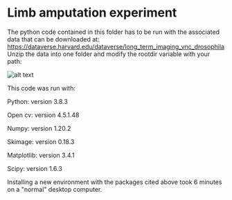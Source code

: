 # Limb amputation experiment
The python code contained in this folder has to be run with the associated data that can be downloaded at: https://dataverse.harvard.edu/dataverse/long_term_imaging_vnc_drosophila
Unzip the data into one folder and modify the rootdir variable with your path:

![alt text](https://github.com/NeLy-EPFL/Long-Term-Imaging-VNC-Drosophila/tree/main/limb_amputation_experiment/folder_organization.png?raw=true)

This code was run with:

Python: version 3.8.3

Open cv: version 4.5.1.48

Numpy: version 1.20.2

Skimage: version 0.18.3

Matplotlib: version 3.4.1

Scipy: version 1.6.3

Installing a new environment with the packages cited above took 6 minutes on a "normal" desktop computer. 

